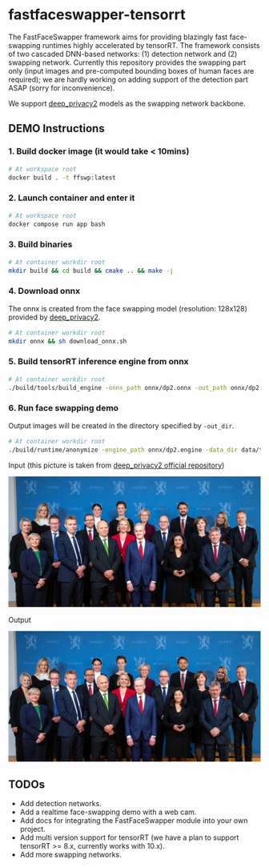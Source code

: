 # fastfaceswapper-tensorrt

The FastFaceSwapper framework aims for providing blazingly fast face-swapping runtimes highly accelerated by tensorRT.
The framework consists of two cascaded DNN-based networks: (1) detection network and (2) swapping network.
Currently this repository provides the swapping part only (input images and pre-computed bounding boxes of human faces are required); we are hardly working on adding support of the detection part ASAP (sorry for inconvenience).

We support [deep_privacy2](https://github.com/hukkelas/deep_privacy2/) models as the swapping network backbone.

## DEMO Instructions

### 1. Build docker image (it would take < 10mins)

```bash
# At workspace root
docker build . -t ffswp:latest
```

### 2. Launch container and enter it

```bash
# At workspace root
docker compose run app bash
```

### 3. Build binaries

```bash
# At container workdir root
mkdir build && cd build && cmake .. && make -j
```

### 4. Download onnx

The onnx is created from the face swapping model (resolution: 128x128) provided by [deep_privacy2](https://github.com/hukkelas/deep_privacy2/tree/master/media).

```bash
# At container workdir root
mkdir onnx && sh download_onnx.sh
```

### 5. Build tensorRT inference engine from onnx

```bash
# At container workdir root
./build/tools/build_engine -onnx_path onnx/dp2.onnx -out_path onnx/dp2.engine
```

### 6. Run face swapping demo

Output images will be created in the directory specified by `-out_dir`.

```bash
# At container workdir root
./build/runtime/anonymize -engine_path onnx/dp2.engine -data_dir data/test/dataset -out_dir data/test/output
```

Input (this picture is taken from [deep_privacy2 official repository](https://github.com/hukkelas/deep_privacy2/tree/master/media))

<p align="center">
  <img src="data/test/dataset/images/regjeringen.jpg" alt="input" widt="1280px">
</p>

Output

<p align="center">
  <img src="data/test/output/regjeringen.jpg" alt="input" widt="1280px">
</p>

## TODOs

* Add detection networks.
* Add a realtime face-swapping demo with a web cam.
* Add docs for integrating the FastFaceSwapper module into your own project.
* Add multi version support for tensorRT (we have a plan to support tensorRT >= 8.x, currently works with 10.x).
* Add more swapping networks.
